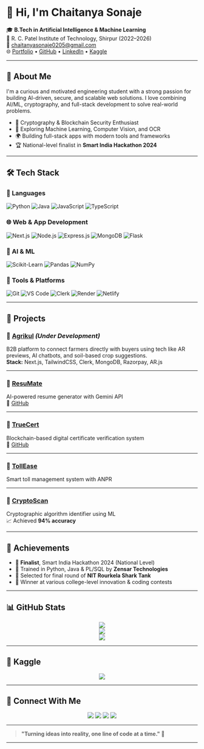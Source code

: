 # 👋 Hi, I'm Chaitanya Sonaje

🎓 **B.Tech in Artificial Intelligence & Machine Learning**  
📍 R. C. Patel Institute of Technology, Shirpur (2022–2026)  
📧 [chaitanyasonaje0205@gmail.com](mailto:chaitanyasonaje0205@gmail.com)  
🌐 [Portfolio](https://chaitanyasonajeportfolio.vercel.app/) • [GitHub](https://github.com/chaitanyasonaje) • [LinkedIn](https://www.linkedin.com/in/chaitanya-sonaje-9a3293257/) • [Kaggle](https://www.kaggle.com/chaitanya205)

---

## 🚀 About Me

I'm a curious and motivated engineering student with a strong passion for building AI-driven, secure, and scalable web solutions. I love combining AI/ML, cryptography, and full-stack development to solve real-world problems.

- 🔐 Cryptography & Blockchain Security Enthusiast  
- 🧠 Exploring Machine Learning, Computer Vision, and OCR  
- 🌍 Building full-stack apps with modern tools and frameworks  
- 🏆 National-level finalist in **Smart India Hackathon 2024**

---

## 🛠️ Tech Stack

### 🚀 Languages
![Python](https://img.shields.io/badge/Python-3776AB?style=for-the-badge&logo=python&logoColor=white)
![Java](https://img.shields.io/badge/Java-007396?style=for-the-badge&logo=java&logoColor=white)
![JavaScript](https://img.shields.io/badge/JavaScript-F7DF1E?style=for-the-badge&logo=javascript&logoColor=black)
![TypeScript](https://img.shields.io/badge/TypeScript-007ACC?style=for-the-badge&logo=typescript&logoColor=white)

### 🌐 Web & App Development
![Next.js](https://img.shields.io/badge/Next.js-000000?style=for-the-badge&logo=next.js)
![Node.js](https://img.shields.io/badge/Node.js-339933?style=for-the-badge&logo=node-dot-js&logoColor=white)
![Express.js](https://img.shields.io/badge/Express.js-000000?style=for-the-badge&logo=express&logoColor=white)
![MongoDB](https://img.shields.io/badge/MongoDB-47A248?style=for-the-badge&logo=mongodb&logoColor=white)
![Flask](https://img.shields.io/badge/Flask-000000?style=for-the-badge&logo=flask&logoColor=white)

### 🔬 AI & ML
![Scikit-Learn](https://img.shields.io/badge/Scikit--Learn-F7931E?style=for-the-badge&logo=scikit-learn&logoColor=white)
![Pandas](https://img.shields.io/badge/Pandas-150458?style=for-the-badge&logo=pandas)
![NumPy](https://img.shields.io/badge/NumPy-013243?style=for-the-badge&logo=numpy)

### 🧰 Tools & Platforms
![Git](https://img.shields.io/badge/Git-F05032?style=for-the-badge&logo=git&logoColor=white)
![VS Code](https://img.shields.io/badge/VS%20Code-007ACC?style=for-the-badge&logo=visual-studio-code&logoColor=white)
![Clerk](https://img.shields.io/badge/Clerk-FB2E86?style=for-the-badge)
![Render](https://img.shields.io/badge/Render-46E3B7?style=for-the-badge&logo=render)
![Netlify](https://img.shields.io/badge/Netlify-00C7B7?style=for-the-badge&logo=netlify&logoColor=white)

---

## 💼 Projects

### 🔹 [Agrikul](https://github.com/chaitanyasonaje) *(Under Development)*  
B2B platform to connect farmers directly with buyers using tech like AR previews, AI chatbots, and soil-based crop suggestions.  
**Stack:** Next.js, TailwindCSS, Clerk, MongoDB, Razorpay, AR.js  

---

### 🔹 [ResuMate](https://chaitanya-resumateai.netlify.app/)  
AI-powered resume generator with Gemini API  
🔗 [GitHub](https://github.com/chaitanyasonaje/ResuMate)

---

### 🔹 [TrueCert](https://true-cert-1.onrender.com/)  
Blockchain-based digital certificate verification system  
🔗 [GitHub](https://github.com/chaitanyasonaje/True-Cert)

---

### 🔹 [TollEase](https://github.com/chaitanyasonaje/TollEase)  
Smart toll management system with ANPR

---

### 🔹 [CryptoScan](https://github.com/chaitanyasonaje/CryptoScan)  
Cryptographic algorithm identifier using ML  
📈 Achieved **94% accuracy**

---

## 🏅 Achievements

- 🧠 **Finalist**, Smart India Hackathon 2024 (National Level)  
- 💼 Trained in Python, Java & PL/SQL by **Zensar Technologies**  
- 🎤 Selected for final round of **NIT Rourkela Shark Tank**  
- 🥇 Winner at various college-level innovation & coding contests

---

## 📊 GitHub Stats

<div align="center">
  <img src="https://github-readme-stats.vercel.app/api?username=chaitanyasonaje&show_icons=true&theme=tokyonight&count_private=true" />
  <br/>
  <img src="https://github-readme-streak-stats.herokuapp.com?user=chaitanyasonaje&theme=tokyonight" />
  <br/>
  <img src="https://github-readme-stats.vercel.app/api/top-langs/?username=chaitanyasonaje&layout=compact&theme=tokyonight" />
</div>

---

## 🧠 Kaggle

<div align="center">
  <a href="https://www.kaggle.com/chaitanya205" target="_blank">
    <img src="https://img.shields.io/badge/Kaggle-@chaitanya205-20BEFF?style=for-the-badge&logo=kaggle&logoColor=white" />
  </a>
</div>



---

## 🤝 Connect With Me

<div align="center">
  <a href="mailto:chaitanyasonaje0205@gmail.com"><img src="https://img.shields.io/badge/Gmail-D14836?style=for-the-badge&logo=gmail&logoColor=white"/></a>
  <a href="https://www.linkedin.com/in/chaitanya-sonaje-9a3293257/"><img src="https://img.shields.io/badge/LinkedIn-0A66C2?style=for-the-badge&logo=linkedin&logoColor=white"/></a>
  <a href="https://github.com/chaitanyasonaje"><img src="https://img.shields.io/badge/GitHub-181717?style=for-the-badge&logo=github&logoColor=white"/></a>
  <a href="https://www.kaggle.com/chaitanya205"><img src="https://img.shields.io/badge/Kaggle-20BEFF?style=for-the-badge&logo=kaggle&logoColor=white"/></a>
</div>

---

> **"Turning ideas into reality, one line of code at a time." 🚀**

---
